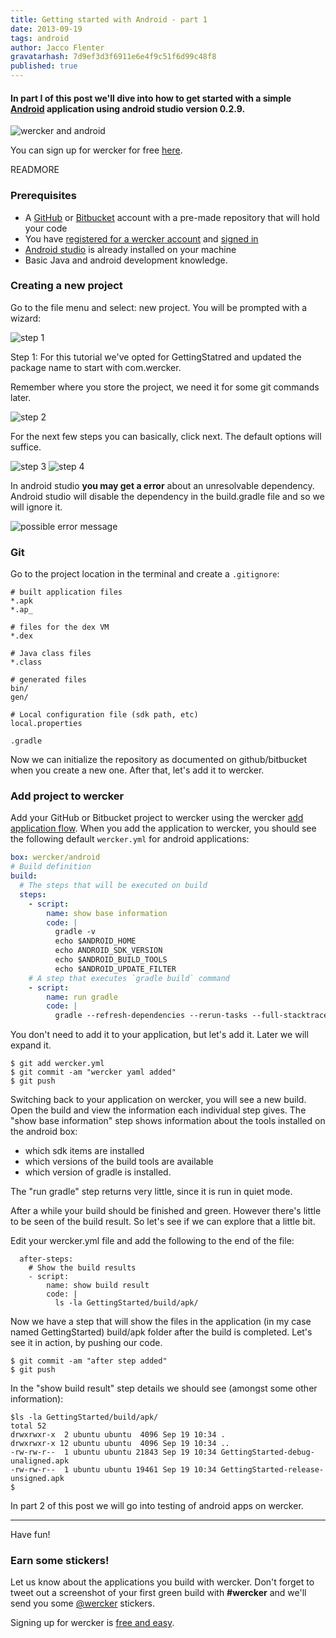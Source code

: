 ```yaml
---
title: Getting started with Android - part 1
date: 2013-09-19
tags: android
author: Jacco Flenter
gravatarhash: 7d9ef3d3f6911e6e4f9c51f6d99c48f8
published: true
---
```



<h4 class="subheader">
In part I of this post we'll dive into how to get started with a simple <a href="http://www.android.com/">Android</a> application using android studio version 0.2.9.</h4>

![wercker and android](/images/posts/android/wanda.jpg)

You can sign up for wercker for free
[here](https://app.wercker.com/users/new/).

READMORE


### Prerequisites

* A [GitHub](https://github.com/) or [Bitbucket](http://bitbucket.org) account with a pre-made repository that will hold your code
* You have [registered for a wercker account](https://app.wercker.com/users/new) and [signed in](https://app.wercker.com/users)
* [Android studio](http://developer.android.com/sdk/installing/studio.html) is already installed on your machine
* Basic Java and android development knowledge.

### Creating a new project

Go to the file menu and select: new project. You will be prompted with a wizard:

![step 1](/images/posts/android/step1.png)

Step 1: For this tutorial we've opted for GettingStatred and updated the package name to start with com.wercker.

Remember where you store the project, we need it for some git commands later.

![step 2](/images/posts/android/step2.png)

For the next few steps you can basically, click next. The default options will suffice.

![step 3](/images/posts/android/step3.png)
![step 4](/images/posts/android/step4.png)

In android studio **you may get a error** about an unresolvable dependency. Android studio will disable the dependency in the build.gradle file and so we will ignore it.

![possible error message](/images/posts/android/step5.png)

### Git

Go to the project location in the terminal and create a `.gitignore`:

``` text
# built application files
*.apk
*.ap_

# files for the dex VM
*.dex

# Java class files
*.class

# generated files
bin/
gen/

# Local configuration file (sdk path, etc)
local.properties

.gradle
```

Now we can initialize the repository as documented on github/bitbucket when you create a new one. After that, let's add it to wercker.

### Add project to wercker

Add your GitHub or Bitbucket project to wercker using the wercker [add application flow](https://app.wercker.com/#project/create).
When you add the application to wercker, you should see the following default `wercker.yml` for android applications:

``` yaml
box: wercker/android
# Build definition
build:
  # The steps that will be executed on build
  steps:
    - script:
        name: show base information
        code: |
          gradle -v
          echo $ANDROID_HOME
          echo ANDROID_SDK_VERSION
          echo $ANDROID_BUILD_TOOLS
          echo $ANDROID_UPDATE_FILTER
    # A step that executes `gradle build` command
    - script:
        name: run gradle
        code: |
          gradle --refresh-dependencies --rerun-tasks --full-stacktrace build -q --project-cache-dir=$WERCKER_CACHE_DIR
```

You don't need to add it to your application, but let's add it. Later we will expand it.

```
$ git add wercker.yml
$ git commit -am "wercker yaml added"
$ git push
```

Switching back to your application on wercker, you will see a new build. Open the build and view the information each individual step gives. The "show base information" step shows information about the tools installed on the android box:

* which sdk items are installed
* which versions of the build tools are available
* which version of gradle is installed.

The "run gradle" step returns very little, since it is run in quiet mode.

After a while your build should be finished and green. However there's little to be seen of the build result. So let's see if we can explore that a little bit.

Edit your wercker.yml file and add the following to the end of the file:

```
  after-steps:
    # Show the build results
    - script:
        name: show build result
        code: |
          ls -la GettingStarted/build/apk/
```

Now we have a step that will show the files in the application (in my case named GettingStarted) build/apk folder after the build is completed. Let's see it in action, by pushing our code.

```
$ git commit -am "after step added"
$ git push
```

In the "show build result" step details we should see (amongst some other information):

```
$ls -la GettingStarted/build/apk/
total 52
drwxrwxr-x  2 ubuntu ubuntu  4096 Sep 19 10:34 .
drwxrwxr-x 12 ubuntu ubuntu  4096 Sep 19 10:34 ..
-rw-rw-r--  1 ubuntu ubuntu 21843 Sep 19 10:34 GettingStarted-debug-unaligned.apk
-rw-rw-r--  1 ubuntu ubuntu 19461 Sep 19 10:34 GettingStarted-release-unsigned.apk
$
```

In part 2 of this post we will go into testing of android apps on wercker.

---

Have fun!

### Earn some stickers!

Let us know about the applications you build with wercker. Don't forget to tweet out a screenshot of your first green build with **#wercker** and we'll send you some [@wercker](http://twitter.com/wercker) stickers.

Signing up for wercker is [free and easy](https://app.wercker.com/users/new/).
